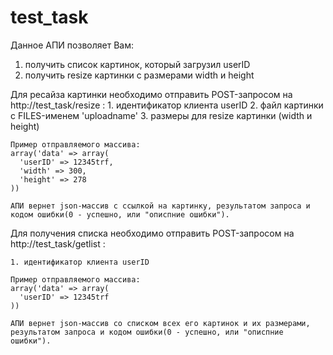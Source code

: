 # test_task

Данное АПИ позволяет Вам:

  1. получить список картинок, который загрузил userID
  2. получить resize картинки с размерами width и height
  
Для ресайза картинки необходимо отправить POST-запросом на http://test_task/resize :
    1. идентификатор клиента userID
    2. файл картинки c FILES-именем 'uploadname'
    3. размеры для resize картинки (width и height)
    
    Пример отправляемого массива:
    array('data' => array(
      'userID' => 12345trf,
      'width' => 300,
      'height' => 278
    ))
	
	АПИ вернет json-массив с ссылкой на картинку, результатом запроса и кодом ошибки(0 - успешно, или "описпние ошибки").
    
Для получения списка необходимо отправить POST-запросом на http://test_task/getlist :

    1. идентификатор клиента userID
    
    Пример отправляемого массива:
    array('data' => array(
      'userID' => 12345trf
    ))
	
	АПИ вернет json-массив со списком всех его картинок и их размерами, результатом запроса и кодом ошибки(0 - успешно, или "описпние ошибки").